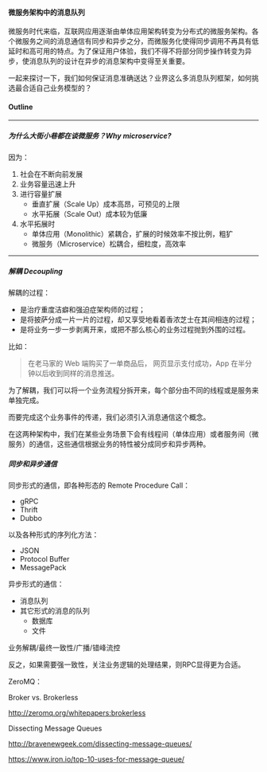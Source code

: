 #### 微服务架构中的消息队列

微服务时代来临，互联网应用逐渐由单体应用架构转变为分布式的微服务架构。各个微服务之间的消息通信有同步和异步之分，而微服务化使得同步调用不再具有低延时和高可用的特点。为了保证用户体验，我们不得不将部分同步操作转变为异步，使消息队列的设计在异步的消息架构中变得至关重要。

一起来探讨一下，我们如何保证消息准确送达？业界这么多消息队列框架，如何挑选最合适自己业务模型的？



#### Outline

---

##### 为什么大街小巷都在谈微服务？Why microservice?

因为：

1. 社会在不断向前发展
2. 业务容量迅速上升
3. 进行容量扩展
   * 垂直扩展（Scale Up）成本高昂，可预见的上限
   * 水平拓展（Scale Out）成本较为低廉
4. 水平拓展时
   * 单体应用（Monolithic）紧耦合，扩展的时候效率不按比例，粗犷
   * 微服务（Microservice）松耦合，细粒度，高效率


---

##### 解耦 Decoupling

解耦的过程：

* 是治疗重度洁癖和强迫症架构师的过程；
* 是将披萨分成一片一片的过程，却又享受地看着香浓芝士在其间相连的过程；
* 是将业务一步一步剥离开来，或把不那么核心的业务过程抛到外围的过程。

比如：


> 在老马家的 Web 端购买了一单商品后， 网页显示支付成功，App 在半分钟以后收到同样的消息推送。

> 

为了解耦，我们可以将一个业务流程分拆开来，每个部分由不同的线程或是服务来单独完成。

而要完成这个业务事件的传递，我们必须引入消息通信这个概念。

在这两种架构中，我们在某些业务场景下会有线程间（单体应用）或者服务间（微服务）的通信，这些通信根据业务的特性被分成同步和异步两种。



##### 同步和异步通信

同步形式的通信，即各种形态的 Remote Procedure Call：

* gRPC
* Thrift
* Dubbo

以及各种形式的序列化方法：

* JSON
* Protocol Buffer
* MessagePack



异步形式的通信：

* 消息队列
* 其它形式的消息的队列
  * 数据库
  * 文件







业务解耦/最终一致性/广播/错峰流控

反之，如果需要强一致性，关注业务逻辑的处理结果，则RPC显得更为合适。





ZeroMQ：





Broker vs. Brokerless

http://zeromq.org/whitepapers:brokerless

Dissecting Message Queues

http://bravenewgeek.com/dissecting-message-queues/



https://www.iron.io/top-10-uses-for-message-queue/